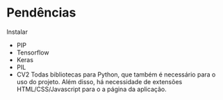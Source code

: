 # Pendências

Instalar 
- PIP
- Tensorflow
- Keras
- PIL
- CV2
  Todas bibliotecas para Python, que também é necessário para o uso do projeto. Além disso, há necessidade de extensões HTML/CSS/Javascript para o a página da aplicação.
